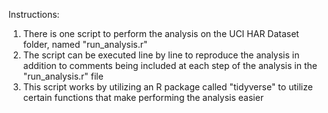 Instructions:

1) There is one script to perform the analysis on the UCI HAR Dataset folder, named "run_analysis.r" 
2) The script can be executed line by line to reproduce the analysis in addition to comments being included at each step of the analysis in the "run_analysis.r" file
3) This script works by utilizing an R package called "tidyverse" to utilize certain functions that make performing the analysis easier